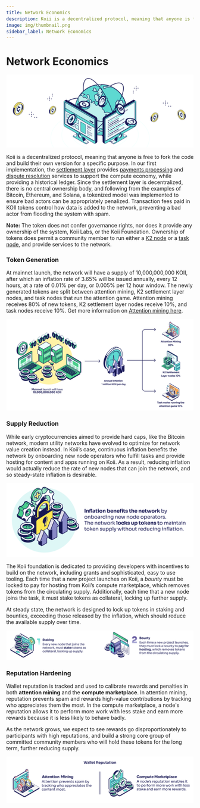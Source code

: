 ```yaml
---
title: Network Economics
description: Koii is a decentralized protocol, meaning that anyone is free to fork the code and build their own version for a specific purpose.
image: img/thumbnail.png
sidebar_label: Network Economics
---
```


# Network Economics

![banner](img/NETWORK%20ECONOMICS.svg)

Koii is a decentralized protocol, meaning that anyone is free to fork the code and build their own version for a specific purpose. In our first implementation, the [settlement layer](/develop/settlement-layer/k2-tick-tock-fast-blocks) provides [payments processing](/develop/finnie-for-devs/koii-network/transfer-koii) and [dispute resolution](/develop/microservices-and-tasks/what-are-tasks/what-are-audits) services to support the compute economy, while providing a historical ledger. Since the settlement layer is decentralized, there is no central ownership body, and following from the examples of Bitcoin, Ethereum, and Solana, a tokenized model was implemented to ensure bad actors can be appropriately penalized. Transaction fees paid in KOII tokens control how data is added to the network, preventing a bad actor from flooding the system with spam.&#x20;

**Note:** The token does not confer governance rights, nor does it provide any ownership of the system, Koii Labs, or the Koii Foundation. Ownership of tokens does permit a community member to run either a [K2 node](/develop/settlement-layer/running-a-k2-node) or a [task node](/develop/microservices-and-tasks/run-a-task-node), and provide services to the network.

### Token Generation

At mainnet launch, the network will have a supply of 10,000,000,000 KOII, after which an inflation rate of 3.65% will be issued annually, every 12 hours, at a rate of 0.01% per day, or 0.005% per 12 hour window. The newly generated tokens are split between attention mining, K2 settlement layer nodes, and task nodes that run the attention game. Attention mining receives 80% of new tokens, K2 settlement layer nodes receive 10%, and task nodes receive 10%. Get more information on [Attention mining here](./proof-of-real-traffic/attention-mining).

![Token Generation](./img/Token%20Generation.svg)

### Supply Reduction

While early cryptocurrencies aimed to provide hard caps, like the Bitcoin network, modern utility networks have evolved to optimize for network value creation instead. In Koii’s case, continuous inflation benefits the network by onboarding new node operators who fulfill tasks and provide hosting for content and apps running on Koii. As a result, reducing inflation would actually reduce the rate of new nodes that can join the network, and so steady-state inflation is desirable.&#x20;

![banner](img/Supply%20Reduction%402x.svg)

The Koii foundation is dedicated to providing developers with incentives to build on the network, including grants and sophisticated, easy to use tooling. Each time that a new project launches on Koii, a *bounty* must be locked to pay for hosting from Koii’s compute marketplace, which removes tokens from the circulating supply. Additionally, each time that a new node joins the task, it must stake tokens as collateral, locking up further supply.&#x20;

At steady state, the network is designed to lock up tokens in staking and bounties, exceeding those released by the inflation, which should reduce the available supply over time.

![Supply Reduction](./img/Supply%20Reduction%202%402x.svg)

### Reputation Hardening

Wallet reputation is tracked and used to calibrate rewards and penalties in both **attention mining** and the **compute marketplace**. In attention mining, reputation prevents spam and rewards high-value contributions by tracking who appreciates them the most. In the compute marketplace, a node's reputation allows it to perform more work with less stake and earn more rewards because it is less likely to behave badly.

As the network grows, we expect to see rewards go disproportionately to participants with high reputations, and build a strong core group of committed community members who will hold these tokens for the long term, further reducing supply.&#x20;

![Reputation Hardening](./img/Reputation%20Hardening%402x.svg)
